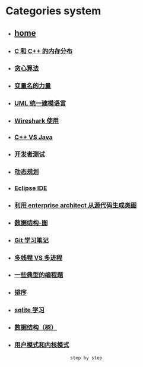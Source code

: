 # Categories system
* ## [home](../README.md)
* ### [C 和 C++ 的内存分布](CAndC++MemoryDistribution.md)
* ### [贪心算法](GreedyAlgorithms.md)
* ### [变量名的力量](ThePowerOfVariableName.md)
* ### [UML 统一建模语言](UML.md)
* ### [Wireshark 使用](Wireshark.md)
* ### [C++ VS Java](c++VSjava.md)
* ### [开发者测试](developTest.md)
* ### [动态规划](dynamicProgramming.md)
* ### [Eclipse IDE](eclipse.md)
* ### [利用 enterprise architect 从源代码生成类图](enterpriseArchitectClassView.md)
* ### [数据结构-图](graph.md)
* ### [Git 学习笔记](learnGit.md)
* ### [多线程 VS 多进程](mulThreadAndMulProcesses.md)
* ### [一些典型的编程题](someAlgotithmProgrammingQuestions.md)
* ### [排序](sort.md)
* ### [sqlite 学习](sqlite.md)
* ### [数据结构（树）](tree.md)
* ### [用户模式和内核模式](userModeAndKernelMode.md)
                           step by step